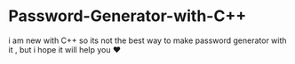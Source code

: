 # Password-Generator-with-C++
i am new with C++ so its not the best way to make password generator with it , but i hope it will help you ♥
